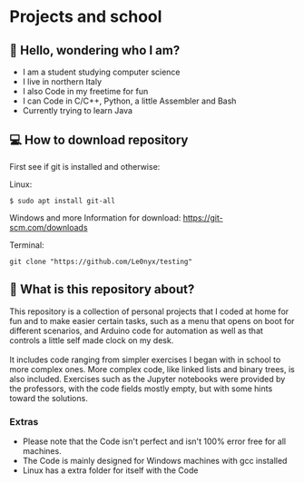 # Projects and school


## 👋 Hello, wondering who I am?
- I am a student studying computer science
- I live in northern Italy
- I also Code in my freetime for fun
- I can Code in C/C++, Python, a little Assembler and Bash
- Currently trying to learn Java


## 💻 How to download repository
First see if git is installed and otherwise:

Linux:
```
$ sudo apt install git-all
```
Windows and more Information for download:
https://git-scm.com/downloads
<br>

Terminal:
```
git clone "https://github.com/Le0nyx/testing"
```

## 📌 What is this repository about?
This repository is a collection of personal projects that I coded at home for fun and to make easier certain tasks, such as a menu that opens on boot for different scenarios, and Arduino code for automation as well as that controls a little self made clock on my desk.
<br>
<br>
It includes code ranging from simpler exercises I began with in school to more complex ones. More complex code, like linked lists and binary trees, is also included. Exercises such as the Jupyter notebooks were provided by the professors, with the code fields mostly empty, but with some hints toward the solutions.
<br>

### Extras
- Please note that the Code isn't perfect and isn't 100% error free for all machines. 
- The Code is mainly designed for Windows machines with gcc installed
- Linux has a extra folder for itself with the Code
